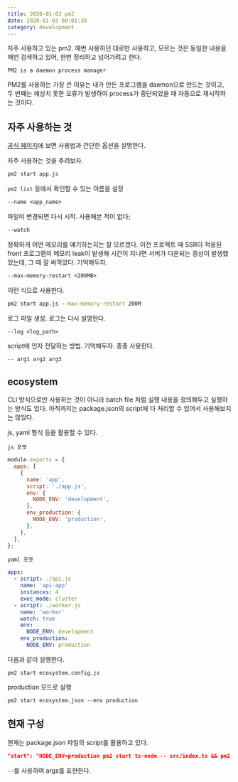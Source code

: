 ```yaml
---
title: 2020-01-03 pm2
date: 2020-01-03 00:01:38
category: development
---
```


자주 사용하고 있는 pm2. 매번 사용하던 대로만 사용하고, 모르는 것은 동일한 내용을 매번 검색하고 있어, 한번 정리하고 넘어가려고 한다.

`PM2 is a daemon process manager`

PM2를 사용하는 가장 큰 이유는 내가 만든 프로그램을 daemon으로 만드는 것이고, 두 번째는 예상치 못한 오류가 발생하여 process가 중단되었을 때 자동으로 재시작하는 것이다.

## 자주 사용하는 것

[공식 페이지](https://pm2.keymetrics.io/docs/usage/quick-start/#start-an-app)에 보면 사용법과 간단한 옵션을 설명한다.

자주 사용하는 것을 추려보자.

```cmd
pm2 start app.js
```

`pm2 list` 등에서 확인할 수 있는 이름을 설정

```cmd
--name <app_name>
```

파일이 변경되면 다시 시작. 사용해본 적이 없다;

```cmd
--watch
```

정확하게 어떤 메모리를 얘기하는지는 잘 모르겠다. 이전 프로젝트 때 SSR이 적용된 front 프로그램이 메모리 leak이 발생해 시간이 지나면 서버가 다운되는 증상이 발생했었는데, 그 때 잘 써먹었다. 기억해두자.

```cmd
--max-memory-restart <200MB>
```

이런 식으로 사용한다.

```cmd
pm2 start app.js --max-memory-restart 200M
```

로그 파일 생성. 로그는 다시 설명한다.

```cmd
--log <log_path>
```

script에 인자 전달하는 방법. 기억해두자. 종종 사용한다.

```cmd
-- arg1 arg2 arg3
```

## ecosystem

CLI 방식으로만 사용하는 것이 아니라 batch file 처럼 실행 내용을 정의해두고 실행하는 방식도 있다. 아직까지는 package.json의 script에 다 처리할 수 있어서 사용해보지는 않았다.

js, yaml 형식 등을 활용할 수 있다.

`js 포멧`

```js
module.exports = {
  apps: [
    {
      name: 'app',
      script: './app.js',
      env: {
        NODE_ENV: 'development',
      },
      env_production: {
        NODE_ENV: 'production',
      },
    },
  ],
};
```

`yaml 포멧`

```yaml
apps:
  - script: ./api.js
    name: 'api-app'
    instances: 4
    exec_mode: cluster
  - script: ./worker.js
    name: 'worker'
    watch: true
    env:
      NODE_ENV: development
    env_production:
      NODE_ENV: production
```

다음과 같이 실행한다.

`pm2 start ecosystem.config.js`

production 모드로 실행

`pm2 start ecosystem.json --env production`

## 현재 구성

현재는 package.json 파일의 script를 활용하고 있다.

```json
"start": "NODE_ENV=production pm2 start ts-node -- src/index.ts && pm2 monit",
```

`--`를 사용하여 args를 표현한다.
